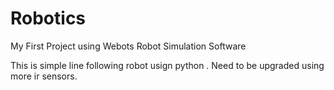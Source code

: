 # Robotics
My First Project using Webots Robot Simulation Software

This is simple line following robot usign python . Need to be upgraded using more ir sensors.
